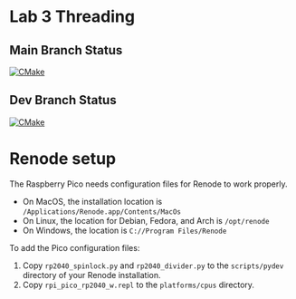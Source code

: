 # Lab 3 Threading
## Main Branch Status
[![CMake](https://github.com/uofu-emb/lab3_phelan_thomas/actions/workflows/main.yml/badge.svg)](https://github.com/uofu-emb/lab3_phelan_thomas/actions/workflows/main.yml)
## Dev Branch Status
[![CMake](https://github.com/uofu-emb/lab3_phelan_thomas/actions/workflows/main.yml/badge.svg?branch=dev)](https://github.com/uofu-emb/lab3_phelan_thomas/actions/workflows/main.yml)

# Renode setup
The Raspberry Pico needs configuration files for Renode to work properly.

* On MacOS, the installation location is `/Applications/Renode.app/Contents/MacOs`
* On Linux, the location for Debian, Fedora, and Arch is `/opt/renode`
* On Windows, the location is `C://Program Files/Renode`

To add the Pico configuration files:
1. Copy `rp2040_spinlock.py` and `rp2040_divider.py` to the `scripts/pydev` directory of your Renode installation.
1. Copy `rpi_pico_rp2040_w.repl` to the `platforms/cpus` directory.
